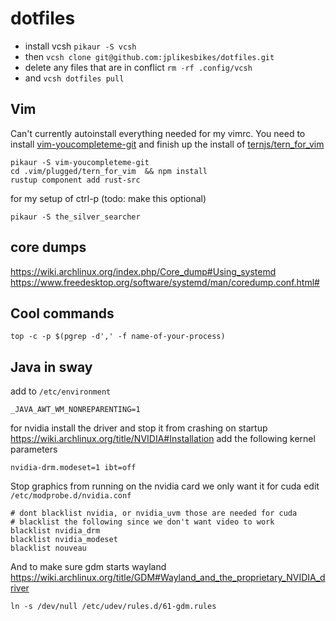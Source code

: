 # dotfiles

+ install vcsh `pikaur -S vcsh`
+ then `vcsh clone git@github.com:jplikesbikes/dotfiles.git`
+ delete any files that are in conflict `rm -rf .config/vcsh`
+ and `vcsh dotfiles pull`

## Vim
Can't currently autoinstall everything needed for my vimrc.
You need to install [vim-youcompleteme-git](https://aur.archlinux.org/packages/vim-youcompleteme-git/)
and finish up the install of [ternjs/tern_for_vim](https://github.com/ternjs/tern_for_vim)
```
pikaur -S vim-youcompleteme-git
cd .vim/plugged/tern_for_vim  && npm install
rustup component add rust-src
```

for my setup of ctrl-p (todo: make this optional)
```
pikaur -S the_silver_searcher
```

## core dumps
https://wiki.archlinux.org/index.php/Core_dump#Using_systemd
https://www.freedesktop.org/software/systemd/man/coredump.conf.html#

## Cool commands
`top -c -p $(pgrep -d',' -f name-of-your-process)`

## Java in sway
add to `/etc/environment`
```
_JAVA_AWT_WM_NONREPARENTING=1
```

for nvidia
install the driver and stop it from crashing on startup
https://wiki.archlinux.org/title/NVIDIA#Installation
add the following kernel parameters
```
nvidia-drm.modeset=1 ibt=off
```

Stop graphics from running on the nvidia card we only want it for cuda
edit `/etc/modprobe.d/nvidia.conf`
```
# dont blacklist nvidia, or nvidia_uvm those are needed for cuda
# blacklist the following since we don't want video to work
blacklist nvidia_drm
blacklist nvidia_modeset
blacklist nouveau
```

And to make sure gdm starts wayland
https://wiki.archlinux.org/title/GDM#Wayland_and_the_proprietary_NVIDIA_driver
```
ln -s /dev/null /etc/udev/rules.d/61-gdm.rules
```

